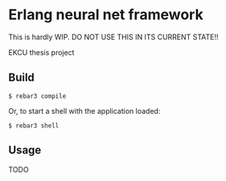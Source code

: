 # Erlang neural net framework

This is hardly WIP.
DO NOT USE THIS IN ITS CURRENT STATE!!

EKCU thesis project
## Build

```console
$ rebar3 compile
```

Or, to start a shell with the application loaded:

```console
$ rebar3 shell
```

## Usage

TODO